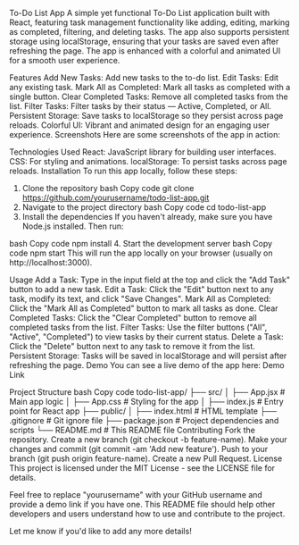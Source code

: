 To-Do List App
A simple yet functional To-Do List application built with React, featuring task management functionality like adding, editing, marking as completed, filtering, and deleting tasks. The app also supports persistent storage using localStorage, ensuring that your tasks are saved even after refreshing the page. The app is enhanced with a colorful and animated UI for a smooth user experience.

Features
Add New Tasks: Add new tasks to the to-do list.
Edit Tasks: Edit any existing task.
Mark All as Completed: Mark all tasks as completed with a single button.
Clear Completed Tasks: Remove all completed tasks from the list.
Filter Tasks: Filter tasks by their status — Active, Completed, or All.
Persistent Storage: Save tasks to localStorage so they persist across page reloads.
Colorful UI: Vibrant and animated design for an engaging user experience.
Screenshots
Here are some screenshots of the app in action:


Technologies Used
React: JavaScript library for building user interfaces.
CSS: For styling and animations.
localStorage: To persist tasks across page reloads.
Installation
To run this app locally, follow these steps:

1. Clone the repository
bash
Copy code
git clone https://github.com/yourusername/todo-list-app.git
2. Navigate to the project directory
bash
Copy code
cd todo-list-app
3. Install the dependencies
If you haven't already, make sure you have Node.js installed. Then run:

bash
Copy code
npm install
4. Start the development server
bash
Copy code
npm start
This will run the app locally on your browser (usually on http://localhost:3000).

Usage
Add a Task: Type in the input field at the top and click the "Add Task" button to add a new task.
Edit a Task: Click the "Edit" button next to any task, modify its text, and click "Save Changes".
Mark All as Completed: Click the "Mark All as Completed" button to mark all tasks as done.
Clear Completed Tasks: Click the "Clear Completed" button to remove all completed tasks from the list.
Filter Tasks: Use the filter buttons ("All", "Active", "Completed") to view tasks by their current status.
Delete a Task: Click the "Delete" button next to any task to remove it from the list.
Persistent Storage: Tasks will be saved in localStorage and will persist after refreshing the page.
Demo
You can see a live demo of the app here: Demo Link

Project Structure
bash
Copy code
todo-list-app/
├── src/
│   ├── App.jsx           # Main app logic
│   ├── App.css           # Styling for the app
│   ├── index.js          # Entry point for React app
├── public/
│   ├── index.html        # HTML template
├── .gitignore            # Git ignore file
├── package.json          # Project dependencies and scripts
└── README.md             # This README file
Contributing
Fork the repository.
Create a new branch (git checkout -b feature-name).
Make your changes and commit (git commit -am 'Add new feature').
Push to your branch (git push origin feature-name).
Create a new Pull Request.
License
This project is licensed under the MIT License - see the LICENSE file for details.

Feel free to replace "yourusername" with your GitHub username and provide a demo link if you have one. This README file should help other developers and users understand how to use and contribute to the project.

Let me know if you'd like to add any more details!



